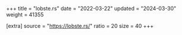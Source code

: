 +++
title = "lobste.rs"
date = "2022-03-22"
updated = "2024-03-30"
weight = 41355

[extra]
source = "https://lobste.rs/"
ratio = 20
size = 40
+++
